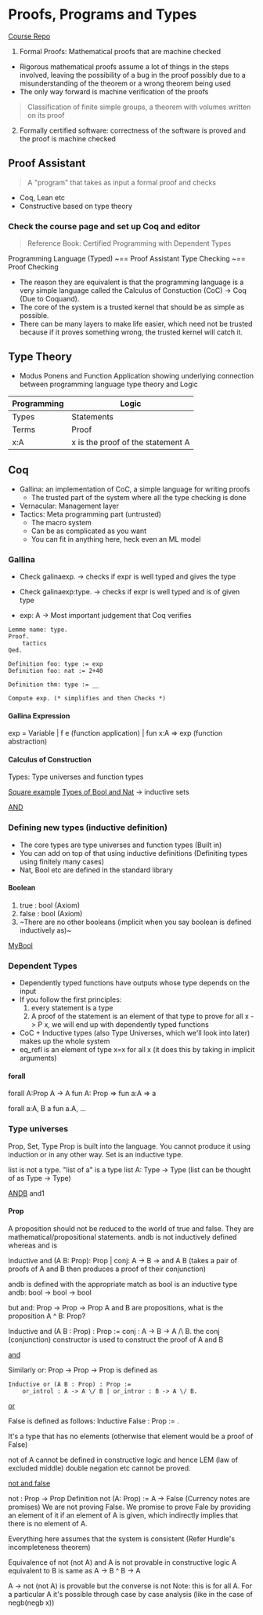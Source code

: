 # Proofs, Programs and Types
[Course Repo](https://bitbucket.org/piyush-kurur/ppt/src/master/)

1. Formal Proofs: Mathematical proofs that are machine checked

- Rigorous mathematical proofs assume a lot of things in the steps involved, leaving the possibility of a bug in the proof possibly due to a misunderstanding of the theorem or a wrong theorem being used
- The only way forward is machine verification of the proofs

> Classification of finite simple groups, a theorem with volumes written on its proof

2. Formally certified software: correctness of the software is proved and the proof is machine checked

## Proof Assistant

> A "program" that takes as input a formal proof and checks

- Coq, Lean etc
- Constructive based on type theory

### Check the course page and set up Coq and editor

> Reference Book: Certified Programming with Dependent Types

Programming Language (Typed) ~== Proof Assistant
Type Checking ~== Proof Checking

- The reason they are equivalent is that the programming language is a very simple language called the Calculus of Constuction (CoC) -> Coq (Due to Coquand).
- The core of the system is a trusted kernel that should be as simple as possible.
- There can be many layers to make life easier, which need not be trusted because if it proves something wrong, the trusted kernel will catch it.

## Type Theory

- Modus Ponens and Function Application showing underlying connection between programming language type theory and Logic

| Programming | Logic |
| ----------- | ----- |
| Types      | Statements |
| Terms | Proof |
| x:A | x is the proof of the statement A |

## Coq
- Gallina: an implementation of CoC, a simple language for writing proofs
    - The trusted part of the system where all the type checking is done
- Vernacular: Management layer
- Tactics: Meta programming part (untrusted)
    - The macro system
    - Can be as complicated as you want
    - You can fit in anything here, heck even an ML model

### Gallina
- Check galinaexp. -> checks if expr is well typed and gives the type
- Check galinaexp:type. -> checks if expr is well typed and is of given type

- exp: A -> Most important judgement that Coq verifies

```coq
Lemme name: type.
Proof.
    tactics
Qed.

Definition foo: type := exp
Definition foo: nat := 2+40

Definition thm: type := __

Compute exp. (* simplifies and then Checks *)
```

#### Gallina Expression
exp = Variable
        | f e (function application)
        | fun x:A => exp (function abstraction)

#### Calculus of Construction
Types: Type universes and function types

[Square example](./CoqExamples/square.v)
[Types of Bool and Nat](./CoqExamples/print.v) -> inductive sets

<!-- TODO: AND, OR, NOT -->
[AND](./CoqExamples/andb.v)

### Defining new types (inductive definition)

- The core types are type universes and function types (Built in)
- You can add on top of that using inductive definitions (Definiting types using finitely many cases)
- Nat, Bool etc are defined in the standard library

#### Boolean
1. true : bool (Axiom)
2. false : bool (Axiom)
3. ~There are no other booleans (implicit when you say boolean is defined inductively as)~

[MyBool](./CoqExamples/mybool.v)

### Dependent Types
- Dependently typed functions have outputs whose type depends on the input
- If you follow the first principles:
    1. every statement is a type
    2. A proof of the statement is an element of that type
    to prove for all x -> P x, we will end up with dependently typed functions
- CoC + Inductive types (also Type Universes, which we'll look into later) makes up the whole system
- eq_refl is an element of type x=x for all x (it does this by taking in implicit arguments)

#### forall
forall A:Prop A -> A
fun A: Prop => fun a:A => a

forall a:A, B a
fun a.A, ...

### Type universes
Prop, Set, Type
Prop is built into the language. You cannot produce it using induction or in any other way.
Set is an inductive type.

list is not a type. "list of a" is a type
list A: Type -> Type (list can be thought of as Type -> Type)

[ANDB](./CoqExamples/andb.v) and1

#### Prop
A proposition should not be reduced to the world of true and false. They are mathematical/propositional statements.
andb is not inductively defined whereas and is

Inductive and (A B: Prop): Prop
| conj: A -> B -> and A B
(takes a pair of proofs of A and B then produces a proof of their conjunction)

andb is defined with the appropriate match as bool is an inductive type
andb: bool -> bool -> bool

but and: Prop -> Prop -> Prop
A and B are propositions, what is the proposition A ^ B: Prop?

Inductive and (A B : Prop) : Prop :=  conj : A -> B -> A /\ B.
the conj (conjunction) constructor is used to construct the proof of A and B

[and](./CoqExamples/and.v)

Similarly or: Prop -> Prop -> Prop is defined as

```coq
Inductive or (A B : Prop) : Prop :=
    or_introl : A -> A \/ B | or_intror : B -> A \/ B.
```

[or](./CoqExamples/or.v)

False is defined as follows:
Inductive False : Prop :=  .

It's a type that has no elements (otherwise that element would be a proof of False)

not of A cannot be defined in constructive logic and hence LEM (law of excluded middle) double negation etc cannot be proved.

[not and false](./CoqExamples/false.v)

not : Prop -> Prop
Definition not (A: Prop) := A -> False
(Currency notes are promises) We are not proving False. We promise to prove Fale by providing an element of it if an element of A is given, which indirectly implies that there is no element of A.

Everything here assumes that the system is consistent (Refer Hurdle's incompleteness theorem)

Equivalence of not (not A) and A is not provable in constructive logic
A equivalent to B is same as A -> B ^ B -> A

A -> not (not A) is provable but the converse is not
Note: this is for all A. For a particular A it's possible through case by case analysis (like in the case of negb(negb x))
